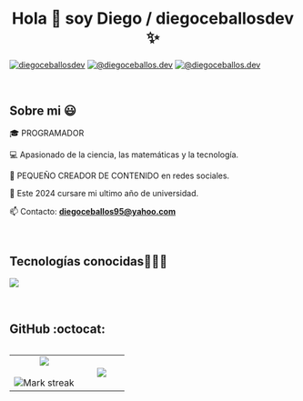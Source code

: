 <h1 align="center">Hola 👋 soy Diego / diegoceballosdev ✨ </h1> 

<p align="left">
  <a href="https://www.linkedin.com/in/diegoceballosdev" target="_blank" rel="noopener"><img align="center" src="https://img.shields.io/badge/LinkedIn-0077B5?style=for-the-badge&logo=linkedin&logoColor=white" alt="diegoceballosdev"/></a>
<a href="https://www.tiktok.com/@diegoceballos.dev" target="_blank" rel="noopener"><img align="center" src="https://img.shields.io/badge/TikTok-000000?style=for-the-badge&logo=tiktok&logoColor=white" alt="@diegoceballos.dev" /></a>
<a href="https://www.instagram.com/diegoceballos.dev/" target="_blank" rel="noopener"><img align="center" src="https://img.shields.io/badge/Instagram-E4405F?style=for-the-badge&logo=instagram&logoColor=white" alt="@diegoceballos.dev" /></a>
  </p>
<br>
<h2>Sobre mi 😃</h2>
<!---Intro start--->

<p align="left">
🎓 PROGRAMADOR

💻 Apasionado de la ciencia, las matemáticas y la tecnología.

🎥 PEQUEÑO CREADOR DE CONTENIDO en redes sociales.

📝 Este 2024 cursare mi ultimo año de universidad.

📫 Contacto: **diegoceballos95@yahoo.com**
<!---Intro end--->
  </p>
<br>

<h2 >Tecnologías conocidas👨🏻‍💻</h2>
<!--tech stack icons-->
<p align="left">
  <a href="https://skillicons.dev">
    <img src="https://skillicons.dev/icons?i=java,py,c,haskell,maven,mysql,sqlite,html,css,git,github,eclipse,vscode&perline=13" />
  </a>
</p>
<br>
<!-------------------------->
<h2>GitHub :octocat:</h2>
<!--- stats & Trophy (start) -->
<p align="center">
  <!--- stats (start) -->
<table align="left">
<tr border="none">
<td width="60%" align="center">

<img  align="center"  src="https://github-readme-stats.vercel.app/api?username=diegoceballosdev&theme=dark&show_icons=true&count_private=true" />
  <br></br>
  <img  title="🔥 Get streak stats for your profile at git.io/streak-stats" alt="Mark streak" src="https://github-readme-streak-stats.herokuapp.com/?user=diegoceballosdev&theme=dark&hide_border=false" /> 
</td>

<td width="40%" align="center">

  <img  align="center"  src="https://github-readme-stats.anuraghazra1.vercel.app/api/top-langs/?username=diegoceballosdev&theme=dark&hide_border=false&no-bg=true&no-frame=true&langs_count=10"/>

  </td>
</tr>
</table>
</p>        
<!--- stats (end) -->
